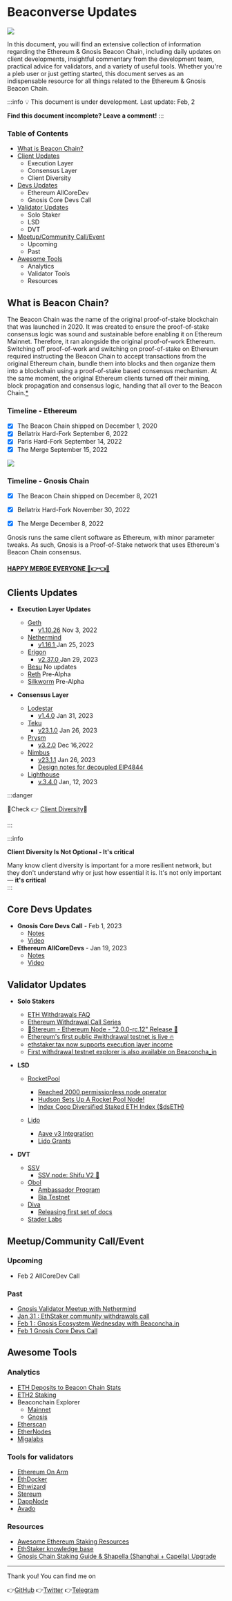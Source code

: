 # Beaconverse Updates 

![](https://i.imgur.com/GXaWVtM.jpg)

In this document, you will find an extensive collection of information regarding the Ethereum & Gnosis Beacon Chain, including daily updates on client developments, insightful commentary from the development team, practical advice for validators, and a variety of useful tools. Whether you're a pleb user or just getting started, this document serves as an indispensable resource for all things related to the Ethereum & Gnosis Beacon Chain.


:::info
:bulb: This document is under development. Last update: Feb, 2

**Find this document incomplete? Leave a comment!**
:::

### Table of Contents
* [What is Beacon Chain?](https://hackmd.io/L_vqTNA8QcKBlL-_JiNXTw?view#WTF-Beaconchain-%F0%9F%90%BC) 
* [Client Updates](https://hackmd.io/L_vqTNA8QcKBlL-_JiNXTw?view#Clients-Updates)
  * Execution Layer
  * Consensus Layer
  * Client Diversity 
* [Devs Updates](https://hackmd.io/L_vqTNA8QcKBlL-_JiNXTw?view#Devs-Updates)
  * Ethereum AllCoreDev
  * Gnosis Core Devs Call 
* [Validator Updates](https://hackmd.io/L_vqTNA8QcKBlL-_JiNXTw?view#Validator-Updates)
  * Solo Staker
  * LSD
  * DVT
* [Meetup/Community Call/Event](https://hackmd.io/L_vqTNA8QcKBlL-_JiNXTw?view#MeetupCommunity-CallEvent)
  * Upcoming
  * Past
* [Awesome Tools](https://hackmd.io/L_vqTNA8QcKBlL-_JiNXTw?view#Awesome-Tools)
  * Analytics
  * Validator Tools
  * Resources

## What is Beacon Chain?
The Beacon Chain was the name of the original proof-of-stake blockchain that was launched in 2020. It was created to ensure the proof-of-stake consensus logic was sound and sustainable before enabling it on Ethereum Mainnet. Therefore, it ran alongside the original proof-of-work Ethereum. Switching off proof-of-work and switching on proof-of-stake on Ethereum required instructing the Beacon Chain to accept transactions from the original Ethereum chain, bundle them into blocks and then organize them into a blockchain using a proof-of-stake based consensus mechanism. At the same moment, the original Ethereum clients turned off their mining, block propagation and consensus logic, handing that all over to the Beacon Chain.[*](https://ethereum.org/en/upgrades/beacon-chain/#what-is-the-beacon-chain) 

### Timeline - Ethereum

- [x] The Beacon Chain shipped on December 1, 2020
- [x] Bellatrix Hard-Fork September 6, 2022
- [x] Paris Hard-Fork September 14, 2022
- [x] The Merge September 15, 2022

![](https://i.imgur.com/ReBVtnM.png)

### Timeline - Gnosis Chain

- [x] The Beacon Chain shipped on December 8, 2021
- [x] Bellatrix Hard-Fork November 30, 2022
- [x] The Merge December 8, 2022



Gnosis runs the same client software as Ethereum, with minor parameter tweaks. As such, Gnosis is a Proof-of-Stake network that uses Ethereum's Beacon Chain consensus.

#### [HAPPY MERGE EVERYONE 🐼👉👈🐼 ](https://twitter.com/gnosischain/status/1600925552575418369)

## Clients Updates

* **Execution Layer Updates**
    * [Geth](https://geth.ethereum.org/)
      * [v1.10.26](https://t.co/kfu1S85afy) Nov 3, 2022
    * [Nethermind](http://nethermind.io/)
      * [v1.16.1 ](https://github.com/NethermindEth/nethermind/releases/tag/1.16.1) Jan 25, 2023
    * [Erigon](https://github.com/ledgerwatch/erigon#erigon)
      * [v2.37.0 ](https://github.com/ledgerwatch/erigon/releases/tag/v2.37.0) Jan 29, 2023
    * [Besu](https://hyperledger.org/use/besu) No updates
    * [Reth](https://github.com/paradigmxyz/reth) Pre-Alpha
    * [Silkworm](https://github.com/torquem-ch/silkworm#about-silkworm) Pre-Alpha


* **Consensus Layer**
    * [Lodestar](https://lodestar.chainsafe.io/)
      * [v1.4.0](https://blog.chainsafe.io/lodestar-v1-4-0-release-and-a-look-ahead-8f0a99c2e708) Jan 31, 2023 
    * [Teku](https://consensys.net/knowledge-base/ethereum-2/teku/)
      * [v23.1.0](https://github.com/ConsenSys/teku/releases/tag/23.1.0) Jan 26, 2023
    * [Prysm](https://prysmaticlabs.com/)
      * [v3.2.0](https://t.co/eD2lW1ekcw) Dec 16,2022
    * [Nimbus](https://nimbus.team/)
      * [v23.1.1](https://github.com/status-im/nimbus-eth2/releases/tag/v23.1.1) Jan 26, 2023
      * [Design notes for decoupled EIP4844](https://github.com/status-im/nimbus-eth2/pull/4550)
    * [Lighthouse](https://lighthouse.sigmaprime.io/)
      * [v.3.4.0](https://t.co/dYmUBaqQEF) Jan, 12, 2023

:::danger 

🚨Check 👉 [Client Diversity](https://clientdiversity.org/)🚨

:::

:::info

**Client Diversity Is Not Optional - It's critical**

Many know client diversity is important for a more resilient network, but they don't understand why or just how essential it is. It's not only important — **it's critical**  
:::


## Core Devs Updates

* **Gnosis Core Devs Call** - Feb 1, 2023
    * [Notes](https://www.gnosis.io/blog/gnosis-core-devs-call-notes-february-1-2023)
    * [Video](https://t.co/cyoYw5PHi1)
 * **Ethereum AllCoreDevs** - Jan 19, 2023
    * [Notes](https://github.com/ethereum/pm/issues/704)
    * [Video](https://t.co/PQdERTjEjW)
  



## Validator Updates

* **Solo Stakers**
  * [ETH Withdrawals FAQ](https://notes.ethereum.org/@launchpad/withdrawals-faq)
  * [Ethereum Withdrawal Call Series](https://www.youtube.com/watch?v=dGGMNYbWnP4)
  * [🍄Stereum - Ethereum Node - "2.0.0-rc.12" Release 🍄](https://github.com/stereum-dev/ethereum-node/releases/tag/v2.0.0-rc.12)
  * [Ethereum's first public #withdrawal testnet is live 🔥](https://t.co/fZ6ogRjeZY)
  * [ethstaker.tax now supports execution layer income](https://www.reddit.com/r/ethstaker/comments/10p0bum/ethstakertax_news/)
  * [First withdrawal testnet explorer is also available on Beaconcha_in](https://twitter.com/beaconcha_in/status/1620552738382946304)

 * **LSD**
    * [RocketPool](https://rocketpool.net/)
      * [Reached 2000 permissionless node operator ](https://twitter.com/Rocket_Pool/status/1618497490894065664)
      * [Hudson Sets Up A Rocket Pool Node!](https://www.youtube.com/watch?v=qINfnVPSQ1U)
      * [Index Coop Diversified Staked ETH Index ($dsETH) ](https://twitter.com/indexcoop/status/1618297181928321025)
      
    * [Lido](https://lido.fi/)
      * [Aave v3 Integration](https://twitter.com/LidoFinance/status/1618902851958501376)
      * [Lido Grants](https://t.co/wyYkOWFEas)
  * **DVT**
    *  [SSV](https://ssv.network/) 
       * [SSV node: Shifu V2 🎉](https://blog.ssv.network/get-ready-for-shifu-v2-multi-duty-feb-2023-5166753a2c94) 
      * [Obol](https://obol.tech/)
         * [Ambassador Program](https://www.notion.so/Obol-Ambassador-Program-52ee03cb655c4da4ad2814f93bb21a93)
         * [Bia Testnet](https://blog.obol.tech/the-bia-testnet-obol-ambassador-program/)
     * [Diva](https://divalabs.medium.com/here-comes-the-diva-liquid-staking-powered-by-distributed-validators-9e5c3bd38896) 
       * [Releasing first set of docs](https://t.co/VCetdcu6cX)
     * [Stader Labs](https://twitter.com/staderlabs_eth)

 

## Meetup/Community Call/Event

### Upcoming 
* Feb 2 AllCoreDev Call

### Past
* [Gnosis Validator Meetup with Nethermind](https://www.youtube.com/watch?v=P7nuPNZZjJQ)
* [Jan 31 :  EthStaker community withdrawals call](https://www.reddit.com/r/ethstaker/comments/10p3uen/ethstaker_community_withdrawals_call_january_31/)
* [Feb 1 :  Gnosis Ecosystem Wednesday with Beaconcha.in](https://discord.gg/nTK23HqK?event=1068254375832715315)
* [Feb 1 Gnosis Core Devs Call ](https://www.youtube.com/watch?v=NxPWQLd8H7g)

## Awesome Tools

### Analytics

* [ETH Deposits to Beacon Chain Stats](https://dune.com/LidoAnalytical/eth-deposits-stats)
* [ETH2 Staking](https://dune.com/hildobby/eth2-staking)
* Beaconchain Explorer 
  * [Mainnet](https://beacon.gnosischain.com/)
  * [Gnosis](https://beacon.gnosischain.com/)
* [Etherscan](https://etherscan.io/)
* [EtherNodes](https://ethernodes.org/)
* [Migalabs](https://migalabs.es/crawler/dashboard)


### Tools for validators

* [Ethereum On Arm](https://ethereum-on-arm-documentation.readthedocs.io/)
* [EthDocker](https://eth-docker.net/)
* [Ethwizard](https://github.com/stake-house/eth-wizard)
* [Stereum](https://stereum.net/)
* [DappNode](https://dappnode.com/)
* [Avado](https://ava.do/)

### Resources

* [Awesome Ethereum Staking Resources](https://hackmd.io/qSzUlW7qQ-WD95H7bbmMcw?both)
* [EthStaker knowledge base](https://github.com/eth-educators/ethstaker-knowledgebase)
* [Gnosis Chain Staking Guide & Shapella (Shanghai + Capella) Upgrade](https://gnosisvalidator.substack.com/p/the-shanghai-upgrade-and-gnosis-chain)



---

Thank you! You can find me on

👉[GitHub](https://github.com/0xarmagan)
👉[Twitter](https://twitter.com/0xarmagan)
👉[Telegram ](https://t.me/armaganercan)







